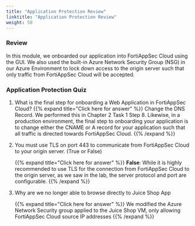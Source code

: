 ```yaml
---
title: "Application Protection Review"
linktitle: "Application Protection Review"
weight: 50
---
```


### Review 

In this module, we onboarded our application into FortiAppSec Cloud using the GUI.  We also used the built-in Azure Network Security Group (NSG) in our Azure Environment to lock down access to the origin server such that only traffic from FortiAppSec Cloud will be accepted.


### Application Protection Quiz

1. What is the final step for onboarding a Web Application in FortiAppSec Cloud?
    {{% expand title="Click here for answer" %}}
Change the DNS Record.  We performed this in Chapter 2 Task 1 Step 8.  Likewise, in a production environment, the final step to onboarding your application is to change either the CNAME or A record for your application such that all traffic is directed towards FortiAppSec Cloud.
    {{% /expand %}}

2. You must use TLS on port 443 to communicate from FortiAppSec Cloud to your origin server. (True or False)

    {{% expand title="Click here for answer" %}}
**False**: While it is highly recommended to use TLS for the connection from FortiAppSec Cloud to the origin server, as we saw in the lab, the server protocol and port are configurable.
    {{% /expand %}}

3. Why are we no longer able to browse directly to Juice Shop App

    {{% expand title="Click here for answer" %}}
We modified the Azure Network Security group applied to the Juice Shop VM, only allowing FortiAppSec Cloud source IP addresses
    {{% /expand %}}